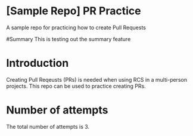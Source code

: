 # [Sample Repo] PR Practice
A sample repo for practicing how to create Pull Requests


#Summary
This is testing out the summary feature

# Introduction
Creating Pull Reqeusts (PRs) is needed when using RCS in a multi-person projects. This repo can be used to practice creating PRs.

# Number of attempts
The total number of attempts is 3.
